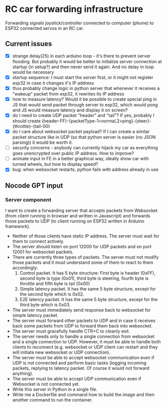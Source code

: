 # RC car forwarding infrastructure
Forwarding signals joystick/controller connected to computer (phone) to ESP32 connected servos in an RC car.

## Current issues
- [x] strange delay(25) in each arduino loop - it's there to prevent server flooding. But probably it would be better to initialize server connection at startup (in setup?) and then never send it again. And no delay in loop would be necessary
- [x] startup sequence: I must start the server first, or it might not register esp32 in case it changes it's IP address
- [x] thus probably change logic in python server that whenever it receives a "wakeup" packet from esp32, it rewrites its IP address
- [x] how to measure latency? Would it be possible to create special ping in JS that would send packet through server to esp32, which would pong and JS would measure latency and display it on screen? 
- [x] do I need to create UDP packet "header" and "tail"? If yes, probably I should create {header-FF}-{packetType-1=normal,2=ping}-{steer}-{throttle}-{tail-00}
- [x] do I care about websocket packet payload? If I can create a similar packet structure like in UDP (so that python server is easier (no JSON parsing)) it would be worth it.
- [ ] security concerns - anybody can currently hijack my car as everything goes unencrypted over public IP address. How to improve?
- [ ] animate input in FE in a better graphical way, ideally show car with turned wheels, but how to display speed?
- [x] bug: when websocket restarts, python fails with address already in use

## Nocode GPT input
### Server component
I want to create a forwarding server that accepts packets from Websocket (from client running in browser and written in Javascript) and forwards those packets to UDP (to client running on ESP32 written in Arduino framework).
- Neither of those clients have static IP address. The server must wait for them to connect actively.
- The server should listen on port 12000 for UDP packets and on port 12001 for websocket packets.
- There are currently three types of packets. The server must not modify those packets and it must understand some of them to react to them accordingly:
   1. Control packet. It has 5 byte structure: First byte is header (0xFF), second byte is type (0x01), third byte is steering, fourth byte is throttle and fifth byte is tail (0x00)
   2. Simple latency packet. It has the same 5 byte structure, except for the second byte which is 0x02.
   3. E2E latency packet. It has the same 5 byte structure, except for the third byte which is 0x03.
- The server must immediately send response back to websocket for simple latency packet.
- The server must forward other packets to UDP and in case it receives back some packets from UDP to forward them back into websocket.
- The server must gracefully handle CTR+C to cleanly exit.
- The server needs only to handle a single connection from websocket and a single connection to UDP. However, it must be able to handle both clients to reconnect (e.g. websocket or UDP client can restart and they will initiate new websocket or UDP connection).
- The server must be able to accept websocket communication even if UDP is not connected and perform basic tasks (logging incoming packets, replying to latency packet. Of course it would not forward anything).
- The server must be able to accept UDP communication even if Websocket is not connected yet.
- Write this server in Python in a single file.
- Write me a Dockerfile and command how to build the image and then another command to run the container.
